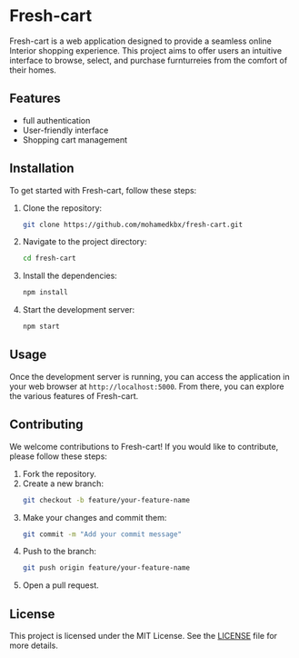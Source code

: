 # Fresh-cart

Fresh-cart is a web application designed to provide a seamless online Interior shopping experience. This project aims to offer users an intuitive interface to browse, select, and purchase furnturreies from the comfort of their homes.

## Features

- full authentication
- User-friendly interface
- Shopping cart management

## Installation

To get started with Fresh-cart, follow these steps:

1. Clone the repository:
   ```bash
   git clone https://github.com/mohamedkbx/fresh-cart.git
   ```
2. Navigate to the project directory:
   ```bash
   cd fresh-cart
   ```
3. Install the dependencies:
   ```bash
   npm install
   ```
4. Start the development server:
   ```bash
   npm start
   ```

## Usage

Once the development server is running, you can access the application in your web browser at `http://localhost:5000`. From there, you can explore the various features of Fresh-cart.

## Contributing

We welcome contributions to Fresh-cart! If you would like to contribute, please follow these steps:

1. Fork the repository.
2. Create a new branch:
   ```bash
   git checkout -b feature/your-feature-name
   ```
3. Make your changes and commit them:
   ```bash
   git commit -m "Add your commit message"
   ```
4. Push to the branch:
   ```bash
   git push origin feature/your-feature-name
   ```
5. Open a pull request.

## License

This project is licensed under the MIT License. See the [LICENSE](LICENSE) file for more details.
